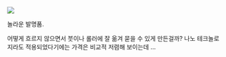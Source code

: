 
![](http://youtu.be/eGgdA7xqxC4)

놀라운 발명품.

어떻게 흐르지 않으면서 붓이나 롤러에 잘 옮겨 묻을 수 있게 만든걸까? 나노 테크놀로지라도 적용되었다기에는 가격은 비교적 저렴해 보이는데 ...